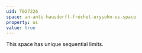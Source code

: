 ```yaml
---
uid: T027226
space: an-anti-hausdorff-fréchet-urysohn-us-space
property: us
value: true
---
```

This space has unique sequential limits.

